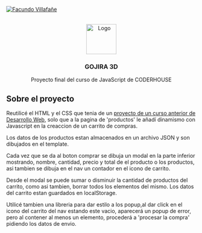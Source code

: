 <div id="top"></div>

[![Facundo Villafañe][linkedin-shield]][linkedin-url]



<!-- PROJECT LOGO -->
<br />
<div align="center">
  <img src="https://gojira3d.000webhostapp.com/images/Recurso-gojira-art.png" alt="Logo" width="80" height="80">


<h3 align="center">GOJIRA 3D</h3>

  <p align="center">
    Proyecto final del curso de JavaScript de CODERHOUSE
  </p>
</div>



## Sobre el proyecto

Reutilicé el HTML y el CSS que tenia de un [proyecto de un curso anterior de Desarrollo Web](https://gojira3d.000webhostapp.com/index.html), solo que a la pagina de 'productos' le añadí dinamismo con Javascript en la creaccion de un carrito de compras.

Los datos de los productos estan almacenados en un archivo JSON y son dibujados en el template. 

Cada vez que se da al boton comprar se dibuja un modal en la parte inferior mostrando, nombre, cantidad, precio y total de el producto o los productos, asi tambien se dibuja en el nav un contador en el icono de carrito.

Desde el modal se puede sumar o disminuir la cantidad de productos del carrito, como asi tambien, borrar todos los elementos del mismo. 
Los datos del carrito estan guardados en localStorage.

Utilicé tambien una libreria para dar estilo a los popup,al dar click en el icono del carrito del nav estando este vacio, aparecerá un popup de error, pero al contener al menos un elemento, procederá a 'procesar la compra' pidiendo los datos de envio. 


[linkedin-shield]: https://img.shields.io/badge/-LinkedIn-black.svg?style=for-the-badge&logo=linkedin&colorB=555
[linkedin-url]: https://www.linkedin.com/in/facundovillafane/
